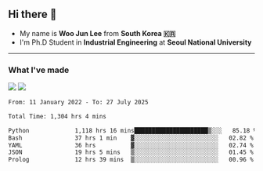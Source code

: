 ## Hi there 👋

- My name is **Woo Jun Lee** from **South Korea 🇰🇷**
- I'm Ph.D Student in **Industrial Engineering** at **Seoul National University**

---

### What I've made

<a href="https://share.streamlit.io/tomtom1103/kuiai_hackathon_2022/main/JL_app.py"><img src="https://img.shields.io/badge/Journey Lee-161B22?style=for-the-badge&logo=streamlit&logoColor=FF4B4B"/></a> <a href="https://jeon-100.github.io/Dangzang/"><img src="https://img.shields.io/badge/당신을 위한 장학금, 당장!-161B22?style=for-the-badge&logo=react&logoColor=#61DAFB"/></a>

<!--START_SECTION:waka-->

```txt
From: 11 January 2022 - To: 27 July 2025

Total Time: 1,304 hrs 4 mins

Python             1,118 hrs 16 mins█████████████████████▒░░░   85.18 %
Bash               37 hrs 1 min    ▓░░░░░░░░░░░░░░░░░░░░░░░░   02.82 %
YAML               36 hrs          ▓░░░░░░░░░░░░░░░░░░░░░░░░   02.74 %
JSON               19 hrs 5 mins   ▒░░░░░░░░░░░░░░░░░░░░░░░░   01.45 %
Prolog             12 hrs 39 mins  ▒░░░░░░░░░░░░░░░░░░░░░░░░   00.96 %
```

<!--END_SECTION:waka-->
